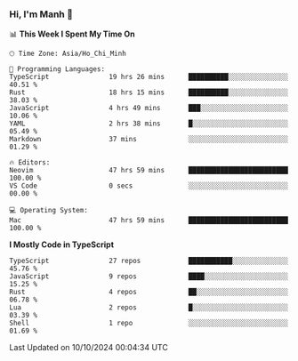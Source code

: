 ### Hi, I'm Manh 👋

<!--START_SECTION:waka-->
📊 **This Week I Spent My Time On** 

```text
🕑︎ Time Zone: Asia/Ho_Chi_Minh

💬 Programming Languages: 
TypeScript               19 hrs 26 mins      ██████████░░░░░░░░░░░░░░░   40.51 % 
Rust                     18 hrs 15 mins      ██████████░░░░░░░░░░░░░░░   38.03 % 
JavaScript               4 hrs 49 mins       ███░░░░░░░░░░░░░░░░░░░░░░   10.06 % 
YAML                     2 hrs 38 mins       █░░░░░░░░░░░░░░░░░░░░░░░░   05.49 % 
Markdown                 37 mins             ░░░░░░░░░░░░░░░░░░░░░░░░░   01.29 % 

🔥 Editors: 
Neovim                   47 hrs 59 mins      █████████████████████████   100.00 % 
VS Code                  0 secs              ░░░░░░░░░░░░░░░░░░░░░░░░░   00.00 % 

💻 Operating System: 
Mac                      47 hrs 59 mins      █████████████████████████   100.00 % 
```

**I Mostly Code in TypeScript** 

```text
TypeScript               27 repos            ███████████░░░░░░░░░░░░░░   45.76 % 
JavaScript               9 repos             ████░░░░░░░░░░░░░░░░░░░░░   15.25 % 
Rust                     4 repos             ██░░░░░░░░░░░░░░░░░░░░░░░   06.78 % 
Lua                      2 repos             █░░░░░░░░░░░░░░░░░░░░░░░░   03.39 % 
Shell                    1 repo              ░░░░░░░░░░░░░░░░░░░░░░░░░   01.69 % 
```




 Last Updated on 10/10/2024 00:04:34 UTC
<!--END_SECTION:waka-->
